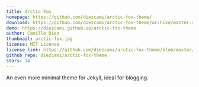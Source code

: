 ```yaml
---
title: Arctic Fox
homepage: https://github.com/diezcami/arctic-fox-theme/
download: https://github.com/diezcami/arctic-fox-theme/archive/master.zip
demo: https://diezcami.github.io/arctic-fox-theme
author: Camille Diez
thumbnail: arctic-fox.jpg
license: MIT License
license_link: https://github.com/diezcami/arctic-fox-theme/blob/master/LICENSE
github_repo: diezcami/arctic-fox-theme
stars: 14
---
```


An even more minimal theme for Jekyll, ideal for blogging.
